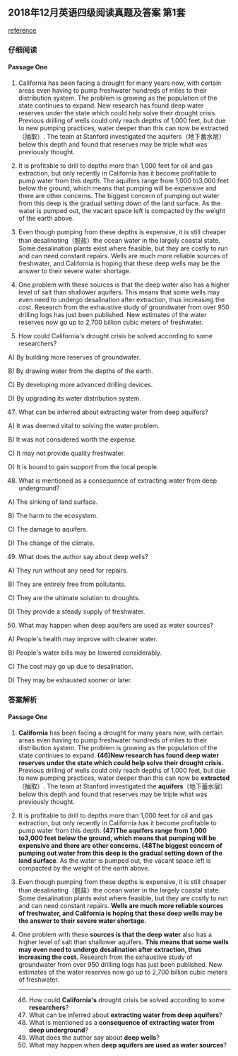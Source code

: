 ## 2018年12月英语四级阅读真题及答案 第1套

[reference](http://www.kekenet.com/cet4/201906/587412.shtml)

### 仔细阅读

####  Passage One

1. California has been facing a drought for many years now, with certain areas even having to pump freshwater hundreds of miles to their distribution system. The problem is growing as the population of the state continues to expand. New research has found deep water reserves under the state which could help solve their drought crisis. Previous drilling of wells could only reach depths of 1,000 feet, but due to new pumping practices, water deeper than this can now be extracted （抽取）. The team at Stanford investigated the aquifers（地下蓄水层）below this depth and found that reserves may be triple what was previously thought.

2. It is profitable to drill to depths more than 1,000 feet for oil and gas extraction, but only recently in California has it become profitable to pump water from this depth. The aquifers range from 1,000 to3,000 feet below the ground, which means that pumping will be expensive and there are other concerns. The biggest concern of pumping out water from this deep is the gradual setting down of the land surface. As the water is pumped out, the vacant space left is compacted by the weight of the earth above.

3. Even though pumping from these depths is expensive, it is still cheaper than desalinating（脱盐）the ocean water in the largely coastal state. Some desalination plants exist where feasible, but they are costly to run and can need constant repairs. Wells are much more reliable sources of freshwater, and California is hoping that these deep wells may be the answer to their severe water shortage.

4. One problem with these sources is that the deep water also has a higher level of salt than shallower aquifers. This means that some wells may even need to undergo desalination after extraction, thus increasing the cost. Research from the exhaustive study of groundwater from over 950 drilling logs has just been published. New estimates of the water reserves now go up to 2,700 billion cubic meters of freshwater.

46. How could California's drought crisis be solved according to some researchers?

   A) By building more reserves of groundwater.

   B) By drawing water from the depths of the earth.

   C) By developing more advanced drilling devices.

   D) By upgrading its water distribution system.

47. What can be inferred about extracting water from deep aquifers?

   A) It was deemed vital to solving the water problem.

   B) It was not considered worth the expense.

   C) It may not provide quality freshwater.

   D) It is bound to gain support from the local people.

48. What is mentioned as a consequence of extracting water from deep underground?

   A) The sinking of land surface.

   B) The harm to the ecosystem.

   C) The damage to aquifers.

   D) The change of the climate.

49. What does the author say about deep wells?

   A) They run without any need for repairs.

   B) They are entirely free from pollutants.

   C) They are the ultimate solution to droughts.

   D) They provide a steady supply of freshwater.

50. What may happen when deep aquifers are used as water sources?

   A) People's health may improve with cleaner water.

   B) People's water bills may be lowered considerably.

   C) The cost may go up due to desalination.

   D) They may be exhausted sooner or later.

### 答案解析

####  Passage One

1. **California** has been facing a drought for many years now, with certain areas even having to pump freshwater hundreds of miles to their distribution system. The problem is growing as the population of the state continues to expand. **(46)New research has found deep water reserves under the state which could help solve their drought crisis.** Previous drilling of wells could only reach depths of 1,000 feet, but due to new pumping practices, water deeper than this can now be **extracted** （抽取）. The team at Stanford investigated the **aquifers**（地下蓄水层）below this depth and found that reserves may be triple what was previously thought.

2. It is profitable to drill to depths more than 1,000 feet for oil and gas extraction, but only recently in California has it become profitable to pump water from this depth. **(47)The aquifers range from 1,000 to3,000 feet below the ground, which means that pumping will be expensive and there are other concerns. (48The biggest concern of pumping out water from this deep is the gradual setting down of the land surface**. As the water is pumped out, the vacant space left is compacted by the weight of the earth above.

3. Even though pumping from these depths is expensive, it is still cheaper than desalinating（脱盐）the ocean water in the largely coastal state. Some desalination plants exist where feasible, but they are costly to run and can need constant repairs. **Wells are much more reliable sources of freshwater, and California is hoping that these deep wells may be the answer to their severe water shortage.**

4. One problem with these **sources is that the deep water** also has a higher level of salt than shallower aquifers. **This means that some wells may even need to undergo desalination after extraction, thus increasing the cost.** Research from the exhaustive study of groundwater from over 950 drilling logs has just been published. New estimates of the water reserves now go up to 2,700 billion cubic meters of freshwater.

   ----

   46. How could **California's** drought crisis be solved according to some **researchers**?
   47. What can be inferred about **extracting water from deep aquifers**?
   48. What is mentioned as a **consequence of extracting water from deep underground**?
   49. What does the author say about **deep wells**?
   50. What may happen when **deep aquifers are used as water sources**?